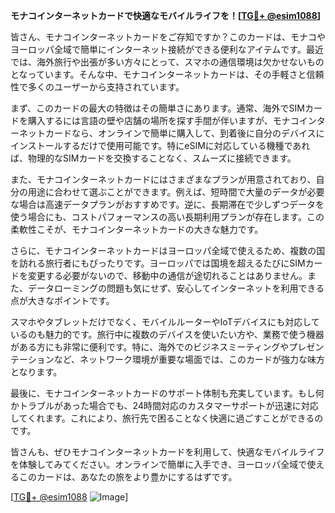 **モナコインターネットカードで快適なモバイルライフを！[[TG💪+ @esim1088](https://t.me/s/esim1088)]**

皆さん、モナコインターネットカードをご存知ですか？このカードは、モナコやヨーロッパ全域で簡単にインターネット接続ができる便利なアイテムです。最近では、海外旅行や出張が多い方々にとって、スマホの通信環境は欠かせないものとなっています。そんな中、モナコインターネットカードは、その手軽さと信頼性で多くのユーザーから支持されています。

まず、このカードの最大の特徴はその簡単さにあります。通常、海外でSIMカードを購入するには言語の壁や店舗の場所を探す手間が伴いますが、モナコインターネットカードなら、オンラインで簡単に購入して、到着後に自分のデバイスにインストールするだけで使用可能です。特にeSIMに対応している機種であれば、物理的なSIMカードを交換することなく、スムーズに接続できます。

また、モナコインターネットカードにはさまざまなプランが用意されており、自分の用途に合わせて選ぶことができます。例えば、短時間で大量のデータが必要な場合は高速データプランがおすすめです。逆に、長期滞在で少しずつデータを使う場合にも、コストパフォーマンスの高い長期利用プランが存在します。この柔軟性こそが、モナコインターネットカードの大きな魅力です。

さらに、モナコインターネットカードはヨーロッパ全域で使えるため、複数の国を訪れる旅行者にもぴったりです。ヨーロッパでは国境を超えるたびにSIMカードを変更する必要がないので、移動中の通信が途切れることはありません。また、データローミングの問題も気にせず、安心してインターネットを利用できる点が大きなポイントです。

スマホやタブレットだけでなく、モバイルルーターやIoTデバイスにも対応しているのも魅力的です。旅行中に複数のデバイスを使いたい方や、業務で使う機器がある方にも非常に便利です。特に、海外でのビジネスミーティングやプレゼンテーションなど、ネットワーク環境が重要な場面では、このカードが強力な味方となります。

最後に、モナコインターネットカードのサポート体制も充実しています。もし何かトラブルがあった場合でも、24時間対応のカスタマーサポートが迅速に対応してくれます。これにより、旅行先で困ることなく快適に過ごすことができるのです。

皆さんも、ぜひモナコインターネットカードを利用して、快適なモバイルライフを体験してみてください。オンラインで簡単に入手でき、ヨーロッパ全域で使えるこのカードは、あなたの旅をより豊かにするはずです。

[[TG💪+ @esim1088](https://t.me/s/esim1088) ![Image](https://i.postimg.cc/Y0z9fWf4/image.png)]
